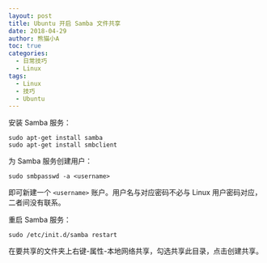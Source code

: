 ```yaml
---
layout: post
title: Ubuntu 开启 Samba 文件共享
date: 2018-04-29
author: 熊猫小A
toc: true
categories: 
  - 日常技巧
  - Linux
tags:
  - Linux
  - 技巧
  - Ubuntu
---
```


安装 Samba 服务：

```
sudo apt-get install samba
sudo apt-get install smbclient
```

为 Samba 服务创建用户：

```
sudo smbpasswd -a <username>
```

即可新建一个 `<username>` 账户。用户名与对应密码不必与 Linux 用户密码对应，二者间没有联系。

重启 Samba 服务：

```
sudo /etc/init.d/samba restart
```

在要共享的文件夹上右键-属性-本地网络共享，勾选共享此目录，点击创建共享。


